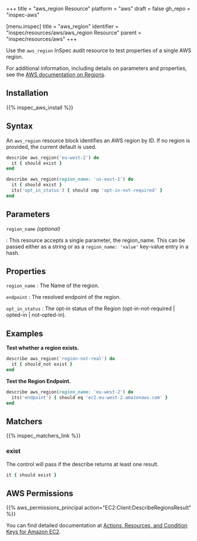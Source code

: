 +++
title = "aws_region Resource"
platform = "aws"
draft = false
gh_repo = "inspec-aws"

[menu.inspec]
title = "aws_region"
identifier = "inspec/resources/aws/aws_region Resource"
parent = "inspec/resources/aws"
+++

Use the `aws_region` InSpec audit resource to test properties of a single AWS region.

For additional information, including details on parameters and properties, see the [AWS documentation on Regions](https://docs.aws.amazon.com/AWSEC2/latest/UserGuide/using-regions-availability-zones.html).

## Installation

{{% inspec_aws_install %}}

## Syntax

An `aws_region` resource block identifies an AWS region by ID. If no region is provided, the current default is used.

```ruby
describe aws_region('eu-west-2') do
  it { should exist }
end
```

```ruby
describe aws_region(region_name: 'us-east-1') do
  it { should exist }
  its('opt_in_status') { should cmp 'opt-in-not-required' }
end
```

## Parameters

`region_name` _(optional)_

: This resource accepts a single parameter, the region_name. 
  This can be passed either as a string or as a `region_name: 'value'` key-value entry in a hash.

## Properties

`region_name`
: The Name of the region.

`endpoint`
: The resolved endpoint of the region.

`opt_in_status`
: The opt-in status of the Region (opt-in-not-required | opted-in | not-opted-in).

## Examples

**Test whether a region exists.**

```ruby
describe aws_region('region-not-real') do
  it { should_not exist }
end
```

**Test the Region Endpoint.**

```ruby
describe aws_region(region_name: 'eu-west-2') do
  its('endpoint') { should eq 'ec2.eu-west-2.amazonaws.com' }
end
```

## Matchers

{{% inspec_matchers_link %}}

### exist

The control will pass if the describe returns at least one result.

```ruby
it { should exist }
```

## AWS Permissions

{{% aws_permissions_principal action="EC2:Client:DescribeRegionsResult" %}}

You can find detailed documentation at [Actions, Resources, and Condition Keys for Amazon EC2](https://docs.aws.amazon.com/IAM/latest/UserGuide/list_amazonec2.html).
